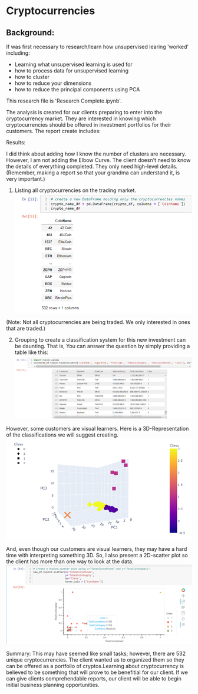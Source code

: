 # Cryptocurrencies

## Background:
If was first necessary to research/learn how unsupervised learing 'worked' including:  
   - Learning what unsupervised learning is used for
   - how to process data for unsupervised learning
   - how to cluster
   - how to reduce your dimensions
   - how to reduce the principal components using PCA

This research file is 'Research Complete.ipynb'.

The analysis is created for our clients preparing to enter into the cryptocurrency market. 
They are interested in knowing which cryptocurrencies should be offered in investment 
portfolios for their customers. The report create includes:

Results: 

I did think about adding how I know the number of clusters are necessary. However, I am not adding the Elbow Curve. The client doesn't need to know the details of everything completed. They only need high-level details. (Remember, making a report so that your grandma can understand it, is very important.)


1) Listing all cryptocurrencies on the trading market.
![](Images/ListAllCurrenciesUsed.png)


(Note: Not all cryptocurrencies are being traded. We only interested in ones that are traded.)

2) Grouping to create a classification system for this new investment can be daunting. That is, 
You can answer the question by simply providing a table like this: 
![](Images/TablingResults.png)

However, some customers are visual learners. Here is a 3D-Representation of the classifications we will suggest creating.
![](Images/moving3D.png)

And, even though our customers are visual learners, they may have a hard time with interpreting something 3D. So, I also present a 2D-scatter plot so the client has more than one way to look at the data. 
![](Images/TotalSupplyAndMined.png)


Summary: 
This may have seemed like small tasks; however, there are 532 unique cryptocurrencies. The client wanted us to organized them so they can be offered as a portfolio of cryptos.Learning about cryptocurrency is believed to be something that will prove to be benefitial for our client. If we can give clients comprehendable reports, our client will be able to begin initial business planning opportunities. 

